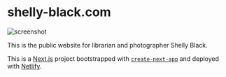 # shelly-black.com

![screenshot](https://www.shelly-black.com/images/shelly-black-website-screenshot.jpg)

This is the public website for librarian and photographer Shelly Black.

This is a [Next.js](https://nextjs.org/) project bootstrapped with [`create-next-app`](https://github.com/vercel/next.js/tree/canary/packages/create-next-app) and deployed with [Netlify](https://www.netlify.com/).
